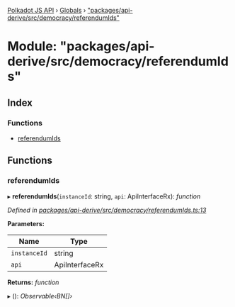 [Polkadot JS API](../README.md) › [Globals](../globals.md) › ["packages/api-derive/src/democracy/referendumIds"](_packages_api_derive_src_democracy_referendumids_.md)

# Module: "packages/api-derive/src/democracy/referendumIds"

## Index

### Functions

* [referendumIds](_packages_api_derive_src_democracy_referendumids_.md#referendumids)

## Functions

###  referendumIds

▸ **referendumIds**(`instanceId`: string, `api`: ApiInterfaceRx): *function*

*Defined in [packages/api-derive/src/democracy/referendumIds.ts:13](https://github.com/polkadot-js/api/blob/41f1d8f36/packages/api-derive/src/democracy/referendumIds.ts#L13)*

**Parameters:**

Name | Type |
------ | ------ |
`instanceId` | string |
`api` | ApiInterfaceRx |

**Returns:** *function*

▸ (): *Observable‹BN[]›*
